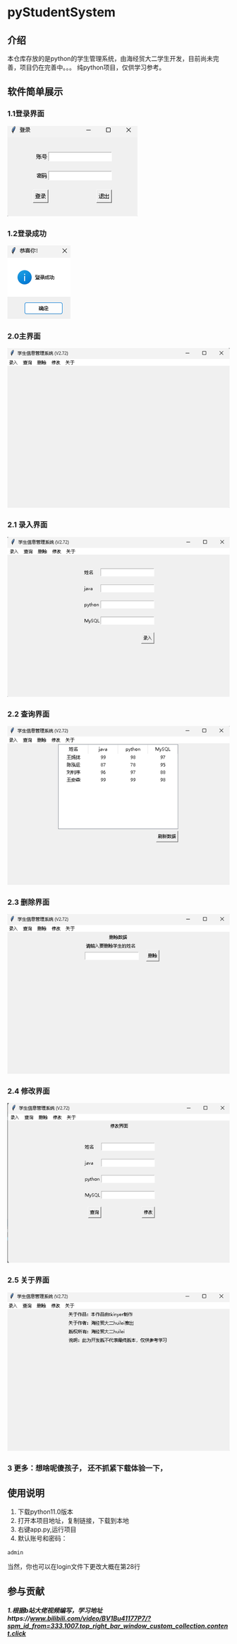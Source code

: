 # pyStudentSystem

## 介绍
本仓库存放的是python的学生管理系统，由海经贸大二学生开发，目前尚未完善，项目仍在完善中。。。
纯python项目，仅供学习参考。

## 软件简单展示
### 1.1登录界面
![img.png](img.png)

### 1.2登录成功
![img_1.png](img_1.png)

### 2.0主界面
![img_2.png](img_2.png)

### 2.1 录入界面
 ![img_3.png](img_3.png)


### 2.2 查询界面
![img_4.png](img_4.png)


### 2.3 删除界面
![img_5.png](img_5.png)

### 2.4 修改界面
![img_6.png](img_6.png)


### 2.5 关于界面
![img_7.png](img_7.png)


### 3 更多：想啥呢傻孩子， 还不抓紧下载体验一下，

## 使用说明

1.  下载python11.0版本
2.  打开本项目地址，复制链接，下载到本地
3.  右键app.py,运行项目
4.  默认账号和密码：
~~~python
admin
~~~
当然，你也可以在login文件下更改大概在第28行







## 参与贡献
 ##### 1.根据b站大佬视频编写，学习地址https://www.bilibili.com/video/BV1Bu41177P7/?spm_id_from=333.1007.top_right_bar_window_custom_collection.content.click


